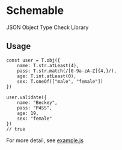 # Schemable
JSON Object Type Check Library

## Usage

    const user = T.obj({
    	name: T.str.atLeast(4),
    	pass: T.str.match(/[0-9a-zA-Z]{4,}/),
    	age: T.int.atLeast(0),
    	sex: T.oneOf(["male", "female"])
    })
    
    user.validate({
    	name: "Beckey",
    	pass: "P4SS",
    	age: 19,
    	sex: "female"
    })
    // true

For more detail, see [example.js](https://github.com/tsuba3/schemable/blob/master/example.js)

